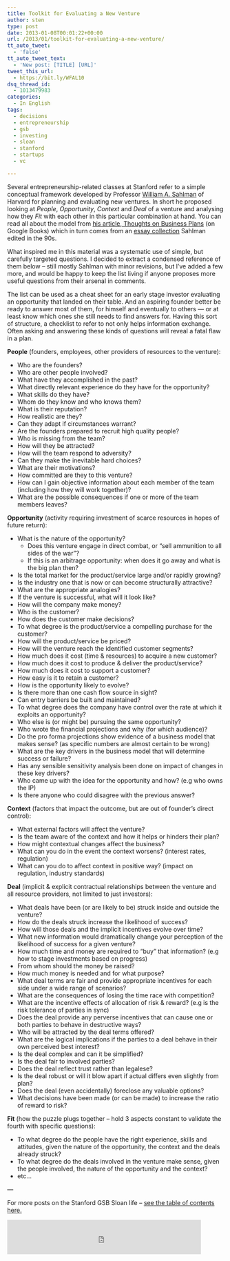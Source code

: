 ```yaml
---
title: Toolkit for Evaluating a New Venture
author: sten
type: post
date: 2013-01-08T00:01:22+00:00
url: /2013/01/toolkit-for-evaluating-a-new-venture/
tt_auto_tweet:
  - 'false'
tt_auto_tweet_text:
  - 'New post: [TITLE] [URL]'
tweet_this_url:
  - https://bit.ly/WFAL10
dsq_thread_id:
  - 1013479983
categories:
  - In English
tags:
  - decisions
  - entrepreneurship
  - gsb
  - investing
  - sloan
  - stanford
  - startups
  - vc

---
```

Several entrepreneurship-related classes at Stanford refer to a simple conceptual framework developed by Professor [William A. Sahlman][1] of Harvard for planning and evaluating new ventures. In short he proposed looking at _People_, _Opportunity_, _Context_ and _Deal_ of a venture and analysing how they _Fit_ with each other in this particular combination at hand. You can read all about the model from [his article, Thoughts on Business Plans][2] (on Google Books) which in turn comes from an [essay collection][3] Sahlman edited in the 90s.

What inspired me in this material was a systematic use of simple, but carefully targeted questions. I decided to extract a condensed reference of them below &#8211; still mostly Sahlman with minor revisions, but I&#8217;ve added a few more, and would be happy to keep the list living if anyone proposes more useful questions from their arsenal in comments.

<!--more-->

The list can be used as a cheat sheet for an early stage investor evaluating an opportunity that landed on their table. And an aspiring founder better be ready to answer most of them, for himself and eventually to others &#8212; or at least know which ones she still needs to find answers for. Having this sort of structure, a checklist to refer to not only helps information exchange. Often asking and answering these kinds of questions will reveal a fatal flaw in a plan.

**People** (founders, employees, other providers of resources to the venture):

  * Who are the founders?
  * Who are other people involved?
  * What have they accomplished in the past?
  * What directly relevant experience do they have for the opportunity?
  * What skills do they have?
  * Whom do they know and who knows them?
  * What is their reputation?
  * How realistic are they?
  * Can they adapt if circumstances warrant?
  * Are the founders prepared to recruit high quality people?
  * Who is missing from the team?
  * How will they be attracted?
  * How will the team respond to adversity?
  * Can they make the inevitable hard choices?
  * What are their motivations?
  * How committed are they to this venture?
  * How can I gain objective information about each member of the team (including how they will work together)?
  * What are the possible consequences if one or more of the team members leaves?

**Opportunity** (activity requiring investment of scarce resources in hopes of future return):

  * What is the nature of the opportunity? 
      * Does this venture engage in direct combat, or &#8220;sell ammunition to all sides of the war&#8221;?
      * If this is an arbitrage opportunity: when does it go away and what is the big plan then?
  * Is the total market for the product/service large and/or rapidly growing?
  * Is the industry one that is now or can become structurally attractive?
  * What are the appropriate analogies?
  * If the venture is successful, what will it look like?
  * How will the company make money?
  * Who is the customer?
  * How does the customer make decisions?
  * To what degree is the product/service a compelling purchase for the customer?
  * How will the product/service be priced?
  * How will the venture reach the identified customer segments?
  * How much does it cost (time & resources) to acquire a new customer?
  * How much does it cost to produce & deliver the product/service?
  * How much does it cost to support a customer?
  * How easy is it to retain a customer?
  * How is the opportunity likely to evolve?
  * Is there more than one cash flow source in sight?
  * Can entry barriers be built and maintained?
  * To what degree does the company have control over the rate at which it exploits an opportunity?
  * Who else is (or might be) pursuing the same opportunity?
  * Who wrote the financial projections and why (for which audience)?
  * Do the pro forma projections show evidence of a business model that makes sense? (as specific numbers are almost certain to be wrong)
  * What are the key drivers in the business model that will determine success or failure?
  * Has any sensible sensitivity analysis been done on impact of changes in these key drivers?
  * Who came up with the idea for the opportunity and how? (e.g who owns the IP)
  * Is there anyone who could disagree with the previous answer?

**Context** (factors that impact the outcome, but are out of founder&#8217;s direct control):

  * What external factors will affect the venture?
  * Is the team aware of the context and how it helps or hinders their plan?
  * How might contextual changes affect the business?
  * What can you do in the event the context worsens? (interest rates, regulation)
  * What can you do to affect context in positive way? (impact on regulation, industry standards)

**Deal** (implicit & explicit contractual relationships between the venture and all resource providers, not limited to just investors):

  * What deals have been (or are likely to be) struck inside and outside the venture?
  * How do the deals struck increase the likelihood of success?
  * How will those deals and the implicit incentives evolve over time?
  * What new information would dramatically change your perception of the likelihood of success for a given venture?
  * How much time and money are required to &#8220;buy&#8221; that information? (e.g how to stage investments based on progress)
  * From whom should the money be raised?
  * How much money is needed and for what purpose?
  * What deal terms are fair and provide appropriate incentives for each side under a wide range of scenarios?
  * What are the consequences of losing the time race with competition?
  * What are the incentive effects of allocation of risk & reward? (e.g is the risk tolerance of parties in sync)
  * Does the deal provide any perverse incentives that can cause one or both parties to behave in destructive ways?
  * Who will be attracted by the deal terms offered?
  * What are the logical implications if the parties to a deal behave in their own perceived best interest?
  * Is the deal complex and can it be simplified?
  * Is the deal fair to involved parties?
  * Does the deal reflect trust rather than legalese?
  * Is the deal robust or will it blow apart if actual differs even slightly from plan?
  * Does the deal (even accidentally) foreclose any valuable options?
  * What decisions have been made (or can be made) to increase the ratio of reward to risk?

**Fit** (how the puzzle plugs together &#8211; hold 3 aspects constant to validate the fourth with specific questions):

  * To what degree do the people have the right experience, skills and attitudes, given the nature of the opportunity, the context and the deals already struck?
  * To what degree do the deals involved in the venture make sense, given the people involved, the nature of the opportunity and the context?
  * etc&#8230;

&#8212;

For more posts on the Stanford GSB Sloan life – [see the table of contents here.][4]

<iframe src="http://www.facebook.com/plugins/like.php?href=http%3A%2F%2Fsten.tamkivi.com%2F2013%2F01%2Ftoolkit-for-evaluating-a-new-venture%2F&layout=standard&show_faces=true&width=450&action=like&colorscheme=light&height=80" scrolling="no" frameborder="0" style="border:none; overflow:hidden; width:450px; height:80px;" allowTransparency="true"></iframe>

 [1]: http://www.hbs.edu/faculty/Pages/profile.aspx?facId=6544
 [2]: http://books.google.com/books?id=jqWuD7dF3GcC&pg=PA138&lpg=PA138&dq=sahlman+thoughts+on+business+plans&source=bl&ots=IfO4DUx_bX&sig=yjHNtWP9kB1ovA_4L-oBkNhnSc4&hl=et&sa=X&ei=WGfqUJ-NJKv9iQK5moCQAQ&ved=0CCwQ6AEwAA#v=onepage&q=sahlman%20thoughts%20on%20business%20plans&f=false
 [3]: http://www.goodreads.com/book/show/668811.The_Entrepreneurial_Venture
 [4]: http://sten.tamkivi.com/stanford-sloan-2013/